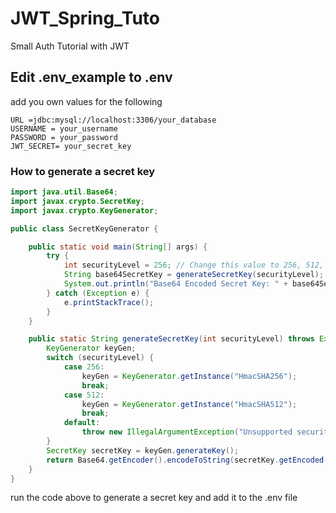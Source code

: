 # JWT_Spring_Tuto
Small Auth Tutorial with JWT 

## Edit .env_example to .env
add you own values for the following
```
URL =jdbc:mysql://localhost:3306/your_database
USERNAME = your_username
PASSWORD = your_password
JWT_SECRET= your_secret_key
```
### How to generate a secret key
```java
import java.util.Base64;
import javax.crypto.SecretKey;
import javax.crypto.KeyGenerator;

public class SecretKeyGenerator {

    public static void main(String[] args) {
        try {
            int securityLevel = 256; // Change this value to 256, 512, etc.
            String base64SecretKey = generateSecretKey(securityLevel);
            System.out.println("Base64 Encoded Secret Key: " + base64SecretKey);
        } catch (Exception e) {
            e.printStackTrace();
        }
    }

    public static String generateSecretKey(int securityLevel) throws Exception {
        KeyGenerator keyGen;
        switch (securityLevel) {
            case 256:
                keyGen = KeyGenerator.getInstance("HmacSHA256");
                break;
            case 512:
                keyGen = KeyGenerator.getInstance("HmacSHA512");
                break;
            default:
                throw new IllegalArgumentException("Unsupported security level: " + securityLevel);
        }
        SecretKey secretKey = keyGen.generateKey();
        return Base64.getEncoder().encodeToString(secretKey.getEncoded());
    }
}
```
run the code above to generate a secret key and add it to the .env file

